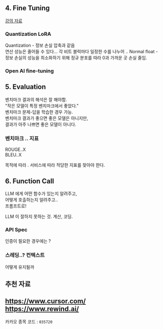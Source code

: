 

## 4. Fine Tuning

[강의 자료](https://docs.google.com/presentation/d/13WYhEEbpM7ydIixcR-h_Dd_H5qk81kwrjW0T5MpEmU0/edit#slide=id.p)


### Quantization LoRA

Quantization - 정보 손실 압축과 같음  
연산 성능은 줄어들 수 있다...
각 비트 블럭마다 일정한 수를 나누어 ..
Normal float - 정보 손실의 성능을 최소화하기 위해 정규 분포를 따라 0과 가까운 곳 손실 줄임.  


### Open AI fine-tuning


## 5. Evaluation
벤치마크 결과의 해석은 잘 해야함.  
"작은 모델이 특정 벤치마크에서 좋았다."  
벤치마크 문제-답을 학습한 경우 가능.  
벤치마크 결과가 좋으면 좋은 모델은 아니지만,  
결과가 아주 나쁘면 좋은 모델이 아니다.

### 벤치마크 .. 지표 
ROUGE..X  
BLEU..X

목적에 따라 . 서비스에 따라 적당한 지표를 찾아야 한다.  

## 6. Function Call
LLM 에게 어떤 함수가 있는지 알려주고,   
어떻게 호출하는지 알려주고..  
프롬프트로!  


LLM 이 잘하지 못하는 것. 계산, 코딩.

### API Spec
인증이 필요한 경우에는 ?

### 스레딩..? 컨텍스트
어떻게 유지될까


## 추천 자료
https://www.cursor.com/
https://www.rewind.ai/
---
카카오 종목 코드 : `035720`